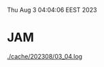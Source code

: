 Thu Aug  3 04:04:06 EEST 2023
# JAM
<a href='./cache/202308/03_04.log'>./cache/202308/03_04.log</a>
